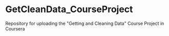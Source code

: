 # GetCleanData_CourseProject
Repository for uploading the "Getting and Cleaning Data" Course Project in Coursera
